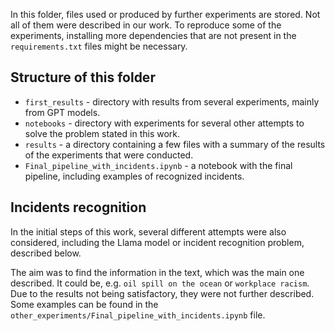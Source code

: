 In this folder, files used or produced by further experiments are stored. Not all of them were described in our work. To reproduce some of the experiments, installing more dependencies that are not present in the `requirements.txt` files might be necessary. 

## Structure of this folder

* `first_results` - directory with results from several experiments, mainly from GPT models.
* `notebooks` - directory with experiments for several other attempts to solve the problem stated in this work.
* `results` - a directory containing a few files with a summary of the results of the experiments that were conducted.
* `Final_pipeline_with_incidents.ipynb` - a notebook with the final pipeline, including examples of recognized incidents.

## Incidents recognition

In the initial steps of this work, several different attempts were also considered, including the Llama model or incident recognition problem, described below.

The aim was to find the information in the text, which was the main one described. It could be, e.g. `oil spill on the ocean` or `workplace racism`. Due to the results not being satisfactory, they were not further described. Some examples can be found in the `other_experiments/Final_pipeline_with_incidents.ipynb` file.